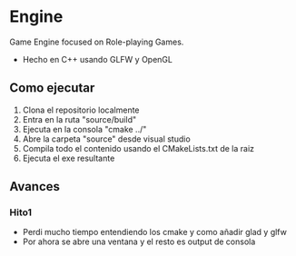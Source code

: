 # Engine

Game Engine focused on Role-playing Games.

* Hecho en C++ usando GLFW y OpenGL

## Como ejecutar

1. Clona el repositorio localmente
2. Entra en la ruta "source/build"
3. Ejecuta en la consola "cmake ../"
4. Abre la carpeta "source" desde visual studio
5. Compila todo el contenido usando el CMakeLists.txt de la raiz
6. Ejecuta el exe resultante

## Avances

### Hito1

* Perdi mucho tiempo entendiendo los cmake y como añadir glad y glfw
* Por ahora se abre una ventana y el resto es output de consola